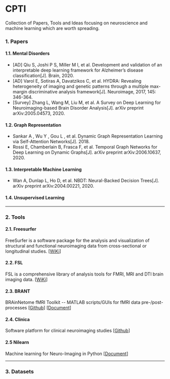 # CPTI  
Collection of Papers, Tools and Ideas focusing on neuroscience and machine learning which are worth spreading.  

### 1. Papers
#### 1.1. Mental Disorders  
+ [AD] Qiu S, Joshi P S, Miller M I, et al. Development and validation of an interpretable deep learning framework for Alzheimer’s disease classification[J]. Brain, 2020.
+ [AD] Varol E, Sotiras A, Davatzikos C, et al. HYDRA: Revealing heterogeneity of imaging and genetic patterns through a multiple max-margin discriminative analysis framework[J]. Neuroimage, 2017, 145: 346-364.
+ [Survey] Zhang L, Wang M, Liu M, et al. A Survey on Deep Learning for Neuroimaging-based Brain Disorder Analysis[J]. arXiv preprint arXiv:2005.04573, 2020.
#### 1.2. Graph Representation
+ Sankar A , Wu Y , Gou L , et al. Dynamic Graph Representation Learning via Self-Attention Networks[J]. 2018.
+ Rossi E, Chamberlain B, Frasca F, et al. Temporal Graph Networks for Deep Learning on Dynamic Graphs[J]. arXiv preprint arXiv:2006.10637, 2020.

#### 1.3. Interpretable Machine Learning
+ Wan A, Dunlap L, Ho D, et al. NBDT: Neural-Backed Decision Trees[J]. arXiv preprint arXiv:2004.00221, 2020.

#### 1.4. Unsupervised Learning

---

### 2. Tools
#### 2.1. Freesurfer  
FreeSurfer is a software package for the analysis and visualization of structural and functional neuroimaging data from cross-sectional or longitudinal studies. [[WiKi][2-1]]  
#### 2.2. FSL  
FSL is a comprehensive library of analysis tools for FMRI, MRI and DTI brain imaging data. [[WiKi][2-2]]  
#### 2.3. BRANT  
BRAinNetome fMRI Toolkit -- MATLAB scripts/GUIs for fMRI data pre-/post-processes [[Github][2-3]] [[Document][2-4]]  
#### 2.4. Clinica
Software platform for clinical neuroimaging studies [[Github][2-5]]
#### 2.5 Nilearn
Machine learning for Neuro-Imaging in Python [[Document][2-6]]

[2-1]: http://surfer.nmr.mgh.harvard.edu/fswiki/FreeSurferWiki/
[2-2]: https://fsl.fmrib.ox.ac.uk/fsl/fslwiki/
[2-3]: https://github.com/kbxu/brant/
[2-4]: http://brant.brainnetome.org/en/latest/
[2-5]: https://github.com/aramis-lab/clinica
[2-6]: http://nilearn.github.io/index.html


---

### 3. Datasets


